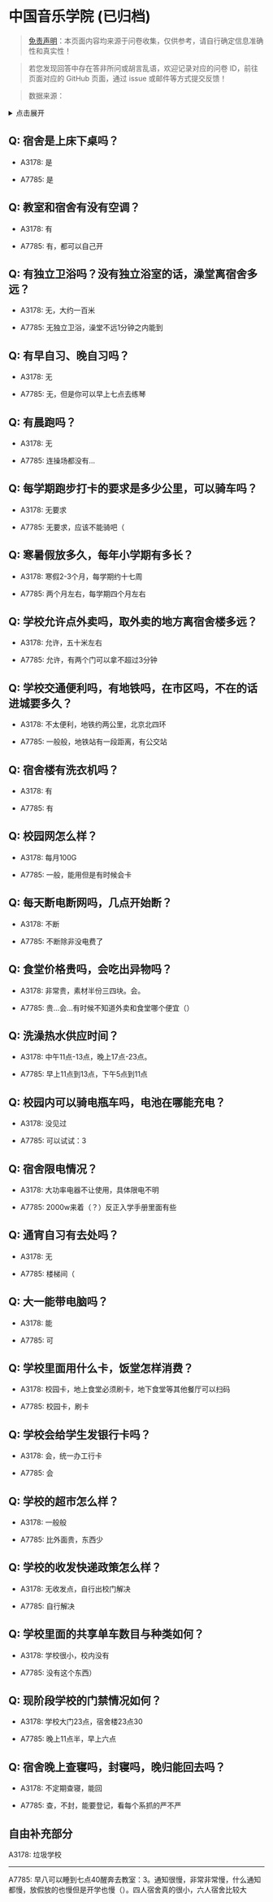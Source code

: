 # 中国音乐学院 (已归档)

> [免责声明](https://colleges.chat/#_3)：本页面内容均来源于问卷收集，仅供参考，请自行确定信息准确性和真实性！

> 若您发现回答中存在答非所问或胡言乱语，欢迎记录对应的问卷 ID，前往页面对应的 GitHub 页面，通过 issue 或邮件等方式提交反馈！

> 数据来源：

<details><summary>点击展开</summary>
<ul>
<li>A3178: 匿名 (2021 年 06 月)</li>
<li>A7785: 匿名 (2022 年 06 月)</li>
</ul>
</details>

## Q: 宿舍是上床下桌吗？

- A3178: 是

- A7785: 是

## Q: 教室和宿舍有没有空调？

- A3178: 有

- A7785: 有，都可以自己开

## Q: 有独立卫浴吗？没有独立浴室的话，澡堂离宿舍多远？

- A3178: 无，大约一百米

- A7785: 无独立卫浴，澡堂不远1分钟之内能到

## Q: 有早自习、晚自习吗？

- A3178: 无

- A7785: 无，但是你可以早上七点去练琴

## Q: 有晨跑吗？

- A3178: 无

- A7785: 连操场都没有…

## Q: 每学期跑步打卡的要求是多少公里，可以骑车吗？

- A3178: 无要求

- A7785: 无要求，应该不能骑吧（

## Q: 寒暑假放多久，每年小学期有多长？

- A3178: 寒假2-3个月，每学期约十七周

- A7785: 两个月左右，每学期四个月左右

## Q: 学校允许点外卖吗，取外卖的地方离宿舍楼多远？

- A3178: 允许，五十米左右

- A7785: 允许，有两个门可以拿不超过3分钟

## Q: 学校交通便利吗，有地铁吗，在市区吗，不在的话进城要多久？

- A3178: 不太便利，地铁约两公里，北京北四环

- A7785: 一般般，地铁站有一段距离，有公交站

## Q: 宿舍楼有洗衣机吗？

- A3178: 有

- A7785: 有

## Q: 校园网怎么样？

- A3178: 每月100G

- A7785: 一般，能用但是有时候会卡

## Q: 每天断电断网吗，几点开始断？

- A3178: 不断

- A7785: 不断除非没电费了

## Q: 食堂价格贵吗，会吃出异物吗？

- A3178: 非常贵，素材半份三四块。会。

- A7785: 贵…会…有时候不知道外卖和食堂哪个便宜（）

## Q: 洗澡热水供应时间？

- A3178: 中午11点-13点，晚上17点-23点。

- A7785: 早上11点到13点，下午5点到11点

## Q: 校园内可以骑电瓶车吗，电池在哪能充电？

- A3178: 没见过

- A7785: 可以试试：3

## Q: 宿舍限电情况？

- A3178: 大功率电器不让使用，具体限电不明

- A7785: 2000w来着（？）反正入学手册里面有些

## Q: 通宵自习有去处吗？

- A3178: 无

- A7785: 楼梯间（

## Q: 大一能带电脑吗？

- A3178: 能

- A7785: 可

## Q: 学校里面用什么卡，饭堂怎样消费？

- A3178: 校园卡，地上食堂必须刷卡，地下食堂等其他餐厅可以扫码

- A7785: 校园卡，刷卡

## Q: 学校会给学生发银行卡吗？

- A3178: 会，统一办工行卡

- A7785: 会

## Q: 学校的超市怎么样？

- A3178: 一般般

- A7785: 比外面贵，东西少

## Q: 学校的收发快递政策怎么样？

- A3178: 无收发点，自行出校门解决

- A7785: 自行解决

## Q: 学校里面的共享单车数目与种类如何？

- A3178: 学校很小，校内没有

- A7785: 没有这个东西）

## Q: 现阶段学校的门禁情况如何？

- A3178: 学校大门23点，宿舍楼23点30

- A7785: 晚上11点半，早上六点

## Q: 宿舍晚上查寝吗，封寝吗，晚归能回去吗？

- A3178: 不定期查寝，能回

- A7785: 查，不封，能要登记，看每个系抓的严不严

## 自由补充部分

A3178: 垃圾学校

***

A7785: 早八可以睡到七点40醒奔去教室：3。通知很慢，非常非常慢，什么通知都慢，放假放的也慢但是开学也慢（）。四人宿舍真的很小，六人宿舍比较大